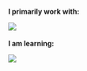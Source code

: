 **I primarily work with:** 

<div display="flex">
  <img src="https://img.shields.io/badge/python-3670A0?style=for-the-badge&logo=python&logoColor=ffdd54"/>
  <img src="https://shields.io/badge/JavaScript-F7DF1E?logo=JavaScript&logoColor=000&style=flat-square" width="25" height="12"    />
</div>

**I am learning:**

<div display="flex">
  <img src="https://img.shields.io/badge/-C++-blue?logo=cplusplus"/>

</div>
